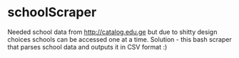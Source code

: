 # schoolScraper

Needed school data from http://catalog.edu.ge but due to shitty design choices schools can be accessed one at a time.
Solution - this bash scraper that parses school data and outputs it in CSV format :)

